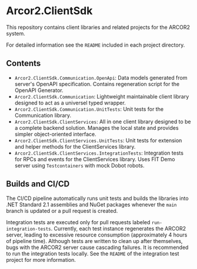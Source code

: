 # Arcor2.ClientSdk

This repository contains client libraries and related projects for the ARCOR2 system.

For detailed information see the `README` included in each project directory.

## Contents

- `Arcor2.ClientSdk.Communication.OpenApi`: Data models generated from server's OpenAPI specification. Contains regeneration script for the OpenAPI Generator.
- `Arcor2.ClientSdk.Communication`: Lightweight maintainable client library designed to act as a universel typed wrapper.
- `Arcor2.ClientSdk.Communication.UnitTests`: Unit tests for the Communication library.
- `Arcor2.ClientSdk.ClientServices`: All in one client library designed to be a complete backend solution. Manages the local state and provides simpler object-oriented interface.
- `Arcor2.ClientSdk.ClientServices.UnitTests`: Unit tests for extension and helper methods for the ClientServices library.
- `Arcor2.ClientSdk.ClientServices.IntegrationTests`: Integration tests for RPCs and events for the ClientServices library. Uses FIT Demo server using `Testcontainers` with mock Dobot robots.

## Builds and CI/CD  

The CI/CD pipeline automatically runs unit tests and builds the libraries into .NET Standard 2.1 assemblies and NuGet packages whenever the `main` branch is updated or a pull request is created.  

Integration tests are executed only for pull requests labeled `run-integration-tests`. Currently, each test instance regenerates the ARCOR2 server, leading to excessive resource consumption (approximately 4 hours of pipeline time). Although tests are written to clean up after themselves, bugs with the ARCOR2 server cause cascading failures. It is recommended to run the integration tests locally. See the `README` of the integration test project for more information.
